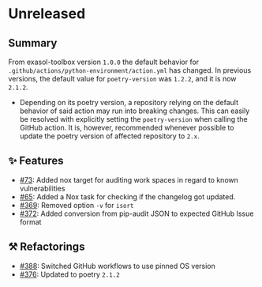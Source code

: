 # Unreleased

## Summary

From exasol-toolbox version ``1.0.0`` the default behavior for ``.github/actions/python-environment/action.yml``
has changed. In previous versions, the default value for ``poetry-version`` was ``1.2.2``,
and it is now ``2.1.2``. 

* Depending on its poetry version, a repository relying on the default behavior of said 
action may run into breaking changes. This can easily be resolved with explicitly setting the
`poetry-version` when calling the GitHub action. It is, however, recommended whenever
possible to update the poetry version of affected repository to ``2.x``.

## ✨ Features

* [#73](https://github.com/exasol/python-toolbox/issues/73): Added nox target for auditing work spaces in regard to known vulnerabilities
* [#65](https://github.com/exasol/python-toolbox/issues/65): Added a Nox task for checking if the changelog got updated.
* [#369](https://github.com/exasol/python-toolbox/issues/369): Removed option `-v` for `isort`
* [#372](https://github.com/exasol/python-toolbox/issues/372): Added conversion from pip-audit JSON to expected GitHub Issue format

## ⚒️ Refactorings
* [#388](https://github.com/exasol/python-toolbox/issues/388): Switched GitHub workflows to use pinned OS version
* [#376](https://github.com/exasol/python-toolbox/issues/376): Updated to poetry ``2.1.2``